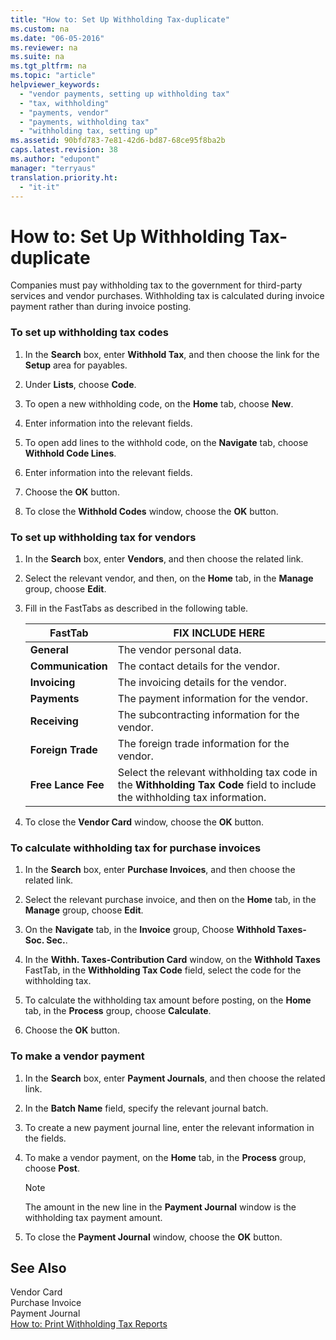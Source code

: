 ```yaml
---
title: "How to: Set Up Withholding Tax-duplicate"
ms.custom: na
ms.date: "06-05-2016"
ms.reviewer: na
ms.suite: na
ms.tgt_pltfrm: na
ms.topic: "article"
helpviewer_keywords: 
  - "vendor payments, setting up withholding tax"
  - "tax, withholding"
  - "payments, vendor"
  - "payments, withholding tax"
  - "withholding tax, setting up"
ms.assetid: 90bfd783-7e81-42d6-bd87-68ce95f8ba2b
caps.latest.revision: 38
ms.author: "edupont"
manager: "terryaus"
translation.priority.ht: 
  - "it-it"
---
```

# How to: Set Up Withholding Tax-duplicate
Companies must pay withholding tax to the government for third\-party services and vendor purchases. Withholding tax is calculated during invoice payment rather than during invoice posting.  
  
### To set up withholding tax codes  
  
1.  In the **Search** box, enter **Withhold Tax**, and then choose the link for the **Setup** area for payables.  
  
2.  Under **Lists**, choose **Code**.  
  
3.  To open a new withholding code, on the **Home** tab, choose **New**.  
  
4.  Enter information into the relevant fields.  
  
5.  To open add lines to the withhold code, on the **Navigate** tab, choose **Withhold Code Lines**.  
  
6.  Enter information into the relevant fields.  
  
7.  Choose the **OK** button.  
  
8.  To close the **Withhold Codes** window, choose the **OK** button.  
  
### To set up withholding tax for vendors  
  
1.  In the **Search** box, enter **Vendors**, and then choose the related link.  
  
2.  Select the relevant vendor, and then, on the **Home** tab, in the **Manage** group, choose **Edit**.  
  
3.  Fill in the FastTabs as described in the following table.  
  
    |FastTab|FIX INCLUDE HERE<!--[!INCLUDE[bp_tabledescription](../../ApplicationDesign/includes/bp_tabledescription_md.md)] -->|  
    |-------------|---------------------------------------|  
    |**General**|The vendor personal data.|  
    |**Communication**|The contact details for the vendor.|  
    |**Invoicing**|The invoicing details for the vendor.|  
    |**Payments**|The payment information for the vendor.|  
    |**Receiving**|The subcontracting information for the vendor.|  
    |**Foreign Trade**|The foreign trade information for the vendor.|  
    |**Free Lance Fee**|Select the relevant withholding tax code in the **Withholding Tax Code** field to include the withholding tax information.|  
  
4.  To close the **Vendor Card** window, choose the **OK** button.  
  
### To calculate withholding tax for purchase invoices  
  
1.  In the **Search** box, enter **Purchase Invoices**, and then choose the related link.  
  
2.  Select the relevant purchase invoice, and then on the **Home** tab, in the **Manage** group, choose **Edit**.  
  
3.  On the **Navigate** tab, in the **Invoice** group, Choose **Withhold Taxes\-Soc. Sec.**.  
  
4.  In the **Withh. Taxes\-Contribution Card** window, on the **Withhold Taxes** FastTab, in the **Withholding Tax Code** field, select the code for the withholding tax.  
  
5.  To calculate the withholding tax amount before posting, on the **Home** tab, in the **Process** group, choose **Calculate**.  
  
6.  Choose the **OK** button.  
  
### To make a vendor payment  
  
1.  In the **Search** box, enter **Payment Journals**, and then choose the related link.  
  
2.  In the **Batch Name** field, specify the relevant journal batch.  
  
3.  To create a new payment journal line, enter the relevant information in the fields.  
  
4.  To make a vendor payment, on the **Home** tab, in the **Process** group, choose **Post**.  
  
    > [!NOTE]  
    >  The amount in the new line in the **Payment Journal** window is the withholding tax payment amount.  
  
5.  To close the **Payment Journal** window, choose the **OK** button.  
  
## See Also  
 Vendor Card   
 Purchase Invoice   
 Payment Journal   
 [How to: Print Withholding Tax Reports](../../LocalFunctionalityForMicrosoftDynamicsNav2016/Italy/how-to-print-withholding-tax-reports.md)
